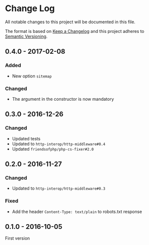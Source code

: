 # Change Log
All notable changes to this project will be documented in this file.

The format is based on [Keep a Changelog](http://keepachangelog.com/) 
and this project adheres to [Semantic Versioning](http://semver.org/).

## 0.4.0 - 2017-02-08

### Added

* New option `sitemap`

### Changed

* The argument in the constructor is now mandatory

## 0.3.0 - 2016-12-26

### Changed

* Updated tests
* Updated to `http-interop/http-middleware#0.4`
* Updated `friendsofphp/php-cs-fixer#2.0`

## 0.2.0 - 2016-11-27

### Changed

* Updated to `http-interop/http-middleware#0.3`

### Fixed

* Add the header `Content-Type: text/plain` to robots.txt response

## 0.1.0 - 2016-10-05

First version
